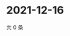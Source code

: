 # 2021-12-16

共 0 条

<!-- BEGIN WEIBO -->
<!-- 最后更新时间 Thu Dec 16 2021 19:07:53 GMT+0800 (China Standard Time) -->

<!-- END WEIBO -->

